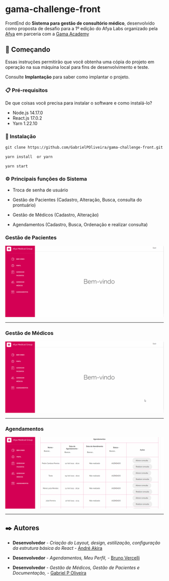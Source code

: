 # gama-challenge-front
FrontEnd do **Sistema para gestão de consultório médico**, desenvolvido como proposta de desafio para a 1º edição do Afya Labs organizado pela [Afya](https://afya.com.br/) em parceria com a [Gama Academy](https://www.gama.academy/)


## 🚀 Começando

Essas instruções permitirão que você obtenha uma cópia do projeto em operação na sua máquina local para fins de desenvolvimento e teste.

Consulte **Implantação** para saber como implantar o projeto.

### 📋 Pré-requisitos

De que coisas você precisa para instalar o software e como instalá-lo?

* Node.js 14.17.0 
* React.js 17.0.2
* Yarn 1.22.10

### 🔧 Instalação

```
git clone https://github.com/GabrielPOliveira/gama-challenge-front.git
```

```
yarn install  or yarn
```

```
yarn start
```

### ⚙️ Principais funções do Sistema

* Troca de senha de usuário

* Gestão de Pacientes (Cadastro, Alteração, Busca, consulta do prontuário)

* Gestão de Médicos (Cadastro, Alteração)

* Agendamentos (Cadastro, Busca, Ordenação e realizar consulta)

### Gestão de Pacientes

<img src="Pacientes.gif"/>

------------------------
### Gestão de Médicos

<img src="Medicos.gif"/>

------------------------
### Agendamentos

<img src="agendamento.gif"/>

------------------------


## ✒️ Autores

* **Desenvolvedor** - *Criação do Layout, design, estilização, configuração da estrutura básica do React* - [André Akira](https://github.com/DevAndreAkira)

* **Desenvolvedor** - *Agendamentos, Meu Perfil,* - [Bruno Vercelli](https://github.com/bjmvercelli)

* **Desenvolvedor** - *Gestão de Médicos, Gestão de Pacientes e Documentação,* - [Gabriel P Oliveira](https://github.com/GabrielPOliveira/)
